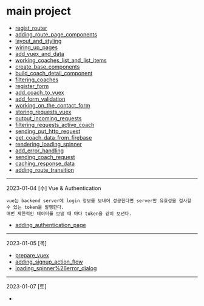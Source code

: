 # main project

- [regist_router](https://github.com/xxx-sj/Today_I_Learned/blob/master/vue/main_project/regist_router.md)
- [adding_route_page_components](https://github.com/xxx-sj/Today_I_Learned/blob/master/vue/main_project/adding_route_page_components.md)
- [layout_and_styling](https://github.com/xxx-sj/Today_I_Learned/blob/master/vue/main_project/layout_and_styling.md)
- [wiring_up_pages](https://github.com/xxx-sj/Today_I_Learned/blob/master/vue/main_project/wiring_up_pages.md)
- [add_vuex_and_data](https://github.com/xxx-sj/Today_I_Learned/blob/master/vue/main_project/add_vuex_and_data.md)
- [working_coaches_list_and_list_items](https://github.com/xxx-sj/Today_I_Learned/blob/master/vue/main_project/working_coaches_list_and_list_items.md)
- [create_base_components](https://github.com/xxx-sj/Today_I_Learned/blob/master/vue/main_project/create_base_components.md)
- [build_coach_detail_component](https://github.com/xxx-sj/Today_I_Learned/blob/master/vue/main_project/build_coach_detail_component.md)
- [filtering_coaches](https://github.com/xxx-sj/Today_I_Learned/blob/master/vue/main_project/filtering_coaches.md)
- [register_form](https://github.com/xxx-sj/Today_I_Learned/blob/master/vue/main_project/register_form.md)
- [add_coach_to_vuex](https://github.com/xxx-sj/Today_I_Learned/blob/master/vue/main_project/add_coach_to_vuex.md)
- [add_form_validation](https://github.com/xxx-sj/Today_I_Learned/blob/master/vue/main_project/add_form_validation.md)
- [working_on_the_contact_form](https://github.com/xxx-sj/Today_I_Learned/blob/master/vue/main_project/working_on_the_contact_form.md)
- [storing_requests_vuex](https://github.com/xxx-sj/Today_I_Learned/blob/master/vue/main_project/storing_requests_vuex.md)
- [output_incoming_requests](https://github.com/xxx-sj/Today_I_Learned/blob/master/vue/main_project/output_incoming_requests.md)
- [filtering_requests_active_coach](https://github.com/xxx-sj/Today_I_Learned/blob/master/vue/main_project/filtering_requests_active_coach.md)
- [sending_put_http_request](https://github.com/xxx-sj/Today_I_Learned/blob/master/vue/main_project/sending_put_http_request.md)
- [get_coach_data_from_firebase](https://github.com/xxx-sj/Today_I_Learned/blob/master/vue/main_project/get_coach_data_from_firebase.md)
- [rendering_loading_spinner](https://github.com/xxx-sj/Today_I_Learned/blob/master/vue/main_project/rendering_loading_spinner.md)
- [add_error_handling](https://github.com/xxx-sj/Today_I_Learned/blob/master/vue/main_project/add_error_handling.md)
- [sending_coach_request](https://github.com/xxx-sj/Today_I_Learned/blob/master/vue/main_project/sending_coach_request.md)
- [caching_response_data](https://github.com/xxx-sj/Today_I_Learned/blob/master/vue/main_project/caching_response_data.md)
- [adding_route_transition](https://github.com/xxx-sj/Today_I_Learned/blob/master/vue/main_project/adding_route_transition.md)

* * * 

2023-01-04 [수]
Vue & Authentication
```
vue는 backend server에 login 정보를 보내어 성공한다면 server만 유효성을 검사할 수 있는 token을 발행한다.
매번 제한적인 데이터를 보낼 때 마다 token을 같이 보낸다.
```
- [adding_authentication_page](https://github.com/xxx-sj/Today_I_Learned/blob/master/vue/main_project/adding_authentication_page.md)
* * * 
2023-01-05 [목]
- [prepare_vuex](https://github.com/xxx-sj/Today_I_Learned/blob/master/vue/main_project/prepare_vuex.md)
- [adding_signup_action_flow](https://github.com/xxx-sj/Today_I_Learned/blob/master/vue/main_project/adding_signup_action_flow.md)
- [loading_spinner%26error_dialog](https://github.com/xxx-sj/Today_I_Learned/blob/master/vue/main_project/loading_spinner%26error_dialog.md)
* * *
2023-01-07 [토]
- []()
